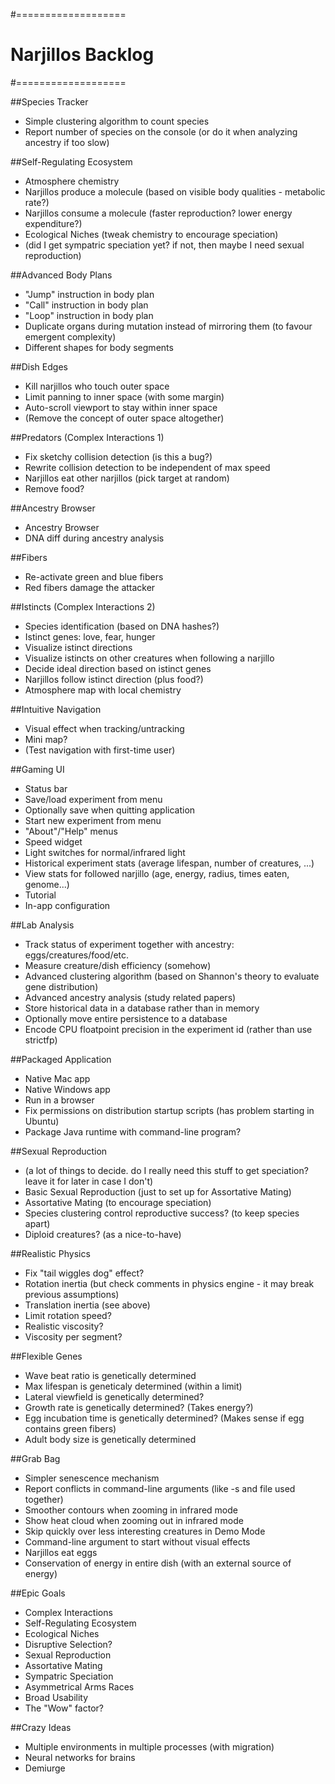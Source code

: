 #===================
# Narjillos Backlog
#===================

##Species Tracker
* Simple clustering algorithm to count species
* Report number of species on the console (or do it when analyzing ancestry if too slow)

##Self-Regulating Ecosystem
* Atmosphere chemistry
* Narjillos produce a molecule (based on visible body qualities - metabolic rate?)
* Narjillos consume a molecule (faster reproduction? lower energy expenditure?)
* Ecological Niches (tweak chemistry to encourage speciation)
* (did I get sympatric speciation yet? if not, then maybe I need sexual reproduction)

##Advanced Body Plans
* "Jump" instruction in body plan
* "Call" instruction in body plan
* "Loop" instruction in body plan
* Duplicate organs during mutation instead of mirroring them (to favour emergent complexity)
* Different shapes for body segments

##Dish Edges
* Kill narjillos who touch outer space
* Limit panning to inner space (with some margin)
* Auto-scroll viewport to stay within inner space
* (Remove the concept of outer space altogether)

##Predators (Complex Interactions 1)
* Fix sketchy collision detection (is this a bug?)
* Rewrite collision detection to be independent of max speed
* Narjillos eat other narjillos (pick target at random)
* Remove food?

##Ancestry Browser
* Ancestry Browser
* DNA diff during ancestry analysis

##Fibers
* Re-activate green and blue fibers
* Red fibers damage the attacker

##Istincts (Complex Interactions 2)
* Species identification (based on DNA hashes?)
* Istinct genes: love, fear, hunger
* Visualize istinct directions
* Visualize istincts on other creatures when following a narjillo
* Decide ideal direction based on istinct genes
* Narjillos follow istinct direction (plus food?)
* Atmosphere map with local chemistry

##Intuitive Navigation
* Visual effect when tracking/untracking
* Mini map?
* (Test navigation with first-time user)

##Gaming UI
* Status bar
* Save/load experiment from menu
* Optionally save when quitting application
* Start new experiment from menu
* "About"/"Help" menus
* Speed widget
* Light switches for normal/infrared light
* Historical experiment stats (average lifespan, number of creatures, ...)
* View stats for followed narjillo (age, energy, radius, times eaten, genome...)
* Tutorial
* In-app configuration

##Lab Analysis
* Track status of experiment together with ancestry: eggs/creatures/food/etc.
* Measure creature/dish efficiency (somehow)
* Advanced clustering algorithm (based on Shannon's theory to evaluate gene distribution)
* Advanced ancestry analysis (study related papers)
* Store historical data in a database rather than in memory
* Optionally move entire persistence to a database
* Encode CPU floatpoint precision in the experiment id (rather than use strictfp)

##Packaged Application
* Native Mac app
* Native Windows app
* Run in a browser
* Fix permissions on distribution startup scripts (has problem starting in Ubuntu)
* Package Java runtime with command-line program?

##Sexual Reproduction
* (a lot of things to decide. do I really need this stuff to get speciation? leave it for later in case I don't)
* Basic Sexual Reproduction (just to set up for Assortative Mating)
* Assortative Mating (to encourage speciation)
* Species clustering control reproductive success? (to keep species apart)
* Diploid creatures? (as a nice-to-have)

##Realistic Physics
* Fix "tail wiggles dog" effect?
* Rotation inertia (but check comments in physics engine - it may break previous assumptions)
* Translation inertia (see above)
* Limit rotation speed?
* Realistic viscosity?
* Viscosity per segment?

##Flexible Genes
* Wave beat ratio is genetically determined
* Max lifespan is geneticaly determined (within a limit)
* Lateral viewfield is genetically determined?
* Growth rate is genetically determined? (Takes energy?)
* Egg incubation time is genetically determined? (Makes sense if egg contains green fibers)
* Adult body size is genetically determined

##Grab Bag
* Simpler senescence mechanism
* Report conflicts in command-line arguments (like -s and file used together)
* Smoother contours when zooming in infrared mode
* Show heat cloud when zooming out in infrared mode
* Skip quickly over less interesting creatures in Demo Mode
* Command-line argument to start without visual effects
* Narjillos eat eggs
* Conservation of energy in entire dish (with an external source of energy)

##Epic Goals
* Complex Interactions
* Self-Regulating Ecosystem
* Ecological Niches
* Disruptive Selection?
* Sexual Reproduction
* Assortative Mating
* Sympatric Speciation
* Asymmetrical Arms Races
* Broad Usability
* The "Wow" factor?

##Crazy Ideas
* Multiple environments in multiple processes (with migration)
* Neural networks for brains
* Demiurge
